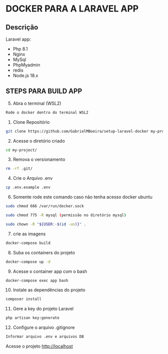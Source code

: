 # DOCKER PARA A LARAVEL APP

## Descrição

Laravel app:

- Php 8.1
- Nginx
- MySql
- PhpMyadmin
- redis
- Node.js 18.x

## STEPS PARA BUILD APP

5. Abra o terminal (WSL2)

```sh
Rode o docker dentro do terminal WSL2
```

1. Clone Repositório

```sh
git clone https://github.com/GabrielMBoeira/setup-laravel-docker my-project
```

2. Acesse o diretório criado

```sh
cd my-project/
```

3. Remova o versionamento

```sh
rm -rf .git/
```

4. Crie o Arquivo .env
```sh
cp .env.example .env
```

6. Somente rode este comando caso não tenha acesso docker ubuntu

```sh
sudo chmod 666 /var/run/docker.sock

sudo chmod 775 -R mysql (permissão no diretório mysql)

sudo chown -R "${USER:-$(id -un)}" . 
```

7. crie as imagens 

```sh
docker-compose build
```

8. Suba os containers do projeto

```sh
docker-compose up -d
```

9. Acesse o container app com o bash

```sh
docker-compose exec app bash
```

10. Instale as dependências do projeto

```sh
composer install
```

11. Gere a key do projeto Laravel

```sh
php artisan key:generate
```

12. Configure o arquivo .gitignore

```sh
Informar arquivo .env e arquivos DB
```

Acesse o projeto
[http://localhost](http://localhost)
